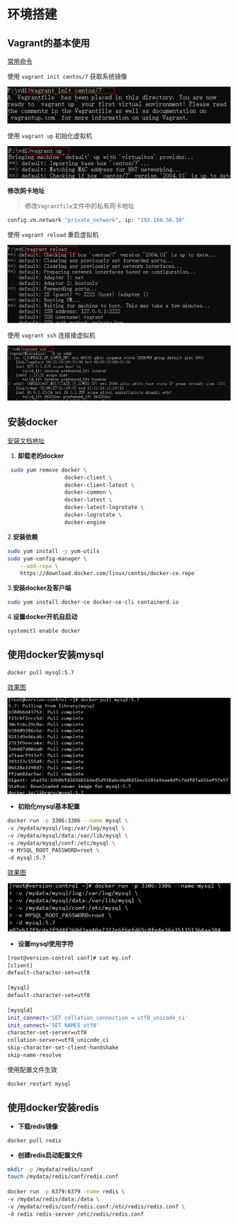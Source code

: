 # 环境搭建

## Vagrant的基本使用

[常用命令](https://www.vagrantup.com/docs/cli/init)

使用 `vagrant init centos/7`   获取系统镜像

![image.png](./assets/1639809649185-image.png)

使用 `vagrant up` 初始化虚拟机

![image.png](./assets/1639809636342-image.png)

**修改网卡地址**

> 修改`Vagrantfile`文件中的私有网卡地址

```bash
config.vm.network "private_network", ip: "192.168.56.10"
```

使用 `vagrant reload`  重启虚拟机

![image.png](./assets/1639809869280-image.png)

使用 `vagrant ssh` 连接接虚拟机

![image.png](./assets/1639809889683-image.png)

## 安装docker

[安装文档地址](https://docs.docker.com/engine/install/centos/)

1. **卸载老的docker**

```bash
 sudo yum remove docker \
                  docker-client \
                  docker-client-latest \
                  docker-common \
                  docker-latest \
                  docker-latest-logrotate \
                  docker-logrotate \
                  docker-engine
```

2.**安装依赖**

```bash
sudo yum install -y yum-utils
sudo yum-config-manager \
    --add-repo \
    https://download.docker.com/linux/centos/docker-ce.repo
```

3.**安装docker及客户端**

```bash
sudo yum install docker-ce docker-ce-cli containerd.io
```

4.**设置docker开机自启动**

```bash
systemctl enable docker
```

## 使用docker安装mysql

```bash
docker pull mysql:5.7
```

<u>效果图</u>

![image.png](./assets/1639808004837-image.png)

* **初始化mysql基本配置**

```bash
docker run -p 3306:3306 --name mysql \
-v /mydata/mysql/log:/var/log/mysql \
-v /mydata/mysql/data:/var/lib/mysql \
-v /mydata/mysql/conf:/etc/mysql \
-e MYSQL_ROOT_PASSWORD=root \
-d mysql:5.7
```

<u>效果图</u>

![image.png](./assets/1639808045089-image.png)

* **设置mysql使用字符**

```bash
[root@version-control conf]# cat my.cnf 
[client]
default-character-set=utf8

[mysql]
default-character-set=utf8

[mysqld]
init_connect='SET collation_connection = utf8_unicode_ci'
init_connect='SET NAMES utf8'
character-set-server=utf8
collation-server=utf8_unicode_ci
skip-character-set-client-handshake
skip-name-resolve
```

使用配置文件生效

```bash
docker restart mysql
```

## 使用docker安装redis

* **下载redis镜像**

```bash
docker pull redis
```

* **创建redis启动配置文件**

```bash
mkdir -p /mydata/redis/conf
touch /mydata/redis/conf/redis.conf

docker run -p 6379:6379 -name redis \
-v /mydata/redis/data:/data \
-v /mydata/redis/conf/redis.conf:/etc/redis/redis.conf \
-d redis redis-server /etc/redis/redis.conf
```
